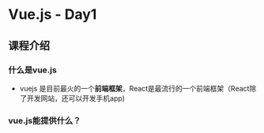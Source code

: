 # Vue.js - Day1

## 课程介绍

### 什么是vue.js
+ vuejs 是目前最火的一个**前端框架**，React是最流行的一个前端框架（React除了开发网站，还可以开发手机app)
### vue.js能提供什么？
